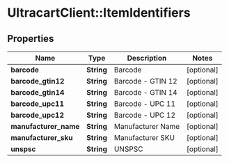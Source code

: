 # UltracartClient::ItemIdentifiers

## Properties
Name | Type | Description | Notes
------------ | ------------- | ------------- | -------------
**barcode** | **String** | Barcode | [optional] 
**barcode_gtin12** | **String** | Barcode - GTIN 12 | [optional] 
**barcode_gtin14** | **String** | Barcode - GTIN 14 | [optional] 
**barcode_upc11** | **String** | Barcode - UPC 11 | [optional] 
**barcode_upc12** | **String** | Barcode - UPC 12 | [optional] 
**manufacturer_name** | **String** | Manufacturer Name | [optional] 
**manufacturer_sku** | **String** | Manufacturer SKU | [optional] 
**unspsc** | **String** | UNSPSC | [optional] 


